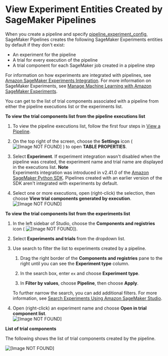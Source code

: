 # View Experiment Entities Created by SageMaker Pipelines<a name="pipelines-studio-experiments"></a>

When you create a pipeline and specify [pipeline\_experiment\_config](https://sagemaker.readthedocs.io/en/stable/workflows/pipelines/sagemaker.workflow.pipelines.html#sagemaker.workflow.pipeline.Pipeline.pipeline_experiment_config), SageMaker Pipelines creates the following SageMaker Experiments entities by default if they don't exist:
+ An experiment for the pipeline
+ A trial for every execution of the pipeline
+ A trial component for each SageMaker job created in a pipeline step

For information on how experiments are integrated with pipelines, see [Amazon SageMaker Experiments Integration](pipelines-experiments.md)\. For more information on SageMaker Experiments, see [Manage Machine Learning with Amazon SageMaker Experiments](experiments.md)\.

You can get to the list of trial components associated with a pipeline from either the pipeline executions list or the experiments list\.

**To view the trial components list from the pipeline executions list**

1. To view the pipeline executions list, follow the first four steps in [View a Pipeline](pipelines-studio-list-pipelines.md)\.

1. On the top right of the screen, choose the **Settings** icon \( ![\[Image NOT FOUND\]](http://docs.aws.amazon.com/sagemaker/latest/dg/images/icons/Settings_squid.png) \) to open **TABLE PROPERTIES**\.

1. Select **Experiment**\. If experiment integration wasn't disabled when the pipeline was created, the experiment name and trial name are displayed in the executions list\.
**Note**  
Experiments integration was introduced in v2\.41\.0 of the [Amazon SageMaker Python SDK](https://sagemaker.readthedocs.io)\. Pipelines created with an earlier version of the SDK aren't integrated with experiments by default\.

1. Select one or more executions, open \(right\-click\) the selection, then choose **View trial components generated by execution**\.  
![\[Image NOT FOUND\]](http://docs.aws.amazon.com/sagemaker/latest/dg/images/yosemite/pipelines-executions-list.png)

**To view the trial components list from the experiments list**

1. In the left sidebar of Studio, choose the **Components and registries** icon \( ![\[Image NOT FOUND\]](http://docs.aws.amazon.com/sagemaker/latest/dg/images/icons/Components_registries.png)\)\.

1. Select **Experiments and trials** from the dropdown list\.

1. Use search to filter the list to experiments created by a pipeline\.

   1. Drag the right border of the **Components and registries** pane to the right until you can see the **Experiment type** column\.

   1. In the search box, enter `ex` and choose **Experiment type**\.

   1. In **Filter by values**, choose **Pipeline**, then choose **Apply**\.

   To further narrow the search, you can add additional filters\. For more information, see [Search Experiments Using Amazon SageMaker Studio](experiments-search-studio.md)\.

1. Open \(right\-click\) an experiment name and choose **Open in trial component list**\.  
![\[Image NOT FOUND\]](http://docs.aws.amazon.com/sagemaker/latest/dg/images/yosemite/pipelines-experiments-list.png)

**List of trial components**

The following shows the list of trial components created by the pipeline\.

![\[Image NOT FOUND\]](http://docs.aws.amazon.com/sagemaker/latest/dg/images/yosemite/pipelines-trial-components-list.png)